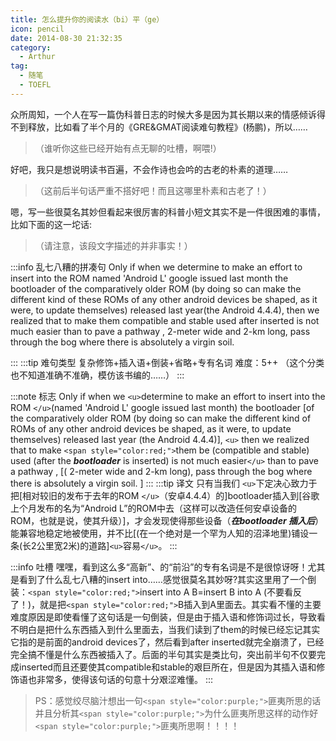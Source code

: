 ```yaml
---
title: 怎么提升你的阅读水（bi）平（ge）
icon: pencil
date: 2014-08-30 21:32:35
category:
  - Arthur
tag:
  - 随笔
  - TOEFL
---
```

众所周知，一个人在写一篇伪科普日志的时候大多是因为其长期以来的情感倾诉得不到释放，比如看了半个月的《GRE&GMAT阅读难句教程》(杨鹏)，所以……

> （谁听你这些已经开始有点无聊的吐槽，啊喂!）

好吧，我只是想说明读书百遍，不会作诗也会吟的古老的朴素的道理……

> （这前后半句话严重不搭好吧！而且这哪里朴素和古老了！）

 嗯，写一些很莫名其妙但看起来很厉害的科普小短文其实不是一件很困难的事情，比如下面的这一坨话:

> （请注意，该段文字描述的并非事实！）

:::info 乱七八糟的拼凑句
Only if when we determine to make an effort to insert into the ROM named 'Android L' google issued last month the bootloader of the comparatively older ROM (by doing so can make the different kind of these ROMs of any other android devices be shaped, as it were, to update themselves) released last year(the Android 4.4.4), then we realized that to make them compatible and stable used after inserted is not much easier than to pave a pathway , 2-meter wide and 2-km long, pass through the bog where there is absolutely a virgin soil.

:::
:::tip 难句类型
复杂修饰+插入语+倒装+省略+专有名词  难度：5++
（这个分类也不知道准确不准确，模仿该书编的……）
:::

:::note 标志
Only if when we `<u>`determine to make an effort to insert into the ROM `</u>`(named 'Android L' google issued last month) the bootloader [of the comparatively older ROM (by doing so can make  the different kind of ROMs of any other android devices be shaped, as it were, to update themselves) released last year (the Android 4.4.4)], `<u>` then we realized that to make `<span style="color:red;">`them be (compatible and stable) used (after the ***bootloader*** is inserted) is not much easier`</u>` than to pave a pathway , [( 2-meter wide and 2-km long),  pass through the bog where there is absolutely a virgin soil. ]
:::
:::tip 译文
只有当我们 `<u>`下定决心致力于把[相对较旧的发布于去年的ROM `</u>`（安卓4.4.4）的]bootloader插入到[谷歌上个月发布的名为“Android L”的ROM中去（这样可以改造任何安卓设备的ROM，也就是说，使其升级）]，才会发现使得那些设备（***在bootloader 插入后***）能兼容地稳定地被使用，并不比[(在一个绝对是一个罕为人知的沼泽地里)铺设一条(长2公里宽2米)的道路]`<u>`容易`</u>`。
:::

:::info 吐槽
嘿嘿，看到这么多“高新”、的“前沿”的专有名词是不是很惊讶呀！尤其是看到了什么乱七八糟的insert into……感觉很莫名其妙呀?其实这里用了一个倒装：`<span style="color:red;">`insert into A B=insert B into A (不要看反了！)，就是把`<span style="color:red;">`B插入到A里面去。其实看不懂的主要难度原因是即使看懂了这句话是一句倒装，但是由于插入语和修饰词过长，导致看不明白是把什么东西插入到什么里面去，当我们读到了them的时候已经忘记其实它指的是前面的android devices了，然后看到after inserted就完全崩溃了，已经完全搞不懂是什么东西被插入了。后面的半句其实是类比句，突出前半句不仅要完成inserted而且还要使其compatible和stable的艰巨所在，但是因为其插入语和修饰语也非常多，使得该句话的句意十分艰涩难懂。
:::

> PS：感觉绞尽脑汁想出一句`<span style="color:purple;">`匪夷所思的话并且分析其`<span style="color:purple;">`为什么匪夷所思这样的动作好`<span style="color:purple;">`匪夷所思啊！！！！
